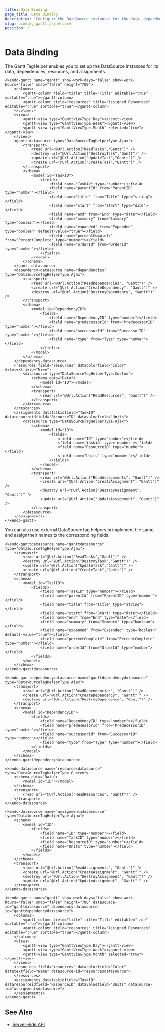 ```yaml
---
title: Data Binding
page_title: Data Binding
description: "Configure the DataSource instances for the data, dependencies, resources, and assignments of the Telerik UI Gantt TagHelper for ASP.NET Core (MVC 6 or ASP.NET Core MVC)."
slug: binding_gantt_aspnetcore
position: 2
---
```


# Data Binding

The Gantt TagHelper enables you to set up the DataSource instances for its data, dependencies, resources, and assignments.

    <kendo-gantt name="gantt" show-work-days="false" show-work-hours="false" snap="false" height="700">
        <columns>
            <gantt-column field="title" title="Title" editable="true" sortable="true"></gantt-column>
            <gantt-column field="resources" title="Assigned Resources" editable="true" sortable="true"></gantt-column>
        </columns>
        <views>
            <gantt-view type="GanttViewType.Day"></gantt-view>
            <gantt-view type="GanttViewType.Week"></gantt-view>
            <gantt-view type="GanttViewType.Month" selected="true"></gantt-view>
        </views>
        <gantt-datasource type="DataSourceTagHelperType.Ajax">
            <transport>
                <read url="@Url.Action("ReadTasks","Gantt")" />
                <destroy url="@Url.Action("DestroyTask","Gantt")" />
                <update url="@Url.Action("UpdateTask","Gantt")" />
                <create url="@Url.Action("CreateTask","Gantt")" />
            </transport>
            <schema>
                <model id="TaskID">
                    <fields>
                        <field name="TaskID" type="number"></field>
                        <field name="parentId" from="ParentID" type="number"></field>
                        <field name="title" from="Title" type="string"></field>
                        <field name="start" from="Start" type="date"></field>
                        <field name="end" from="End" type="date"></field>
                        <field name="summary" from="Summary" type="boolean"></field>
                        <field name="expanded" from="Expanded" type="boolean" default-value="true"></field>
                        <field name="percentComplete" from="PercentComplete" type="number"></field>
                        <field name="orderId" from="OrderId" type="number"></field>
                    </fields>
                </model>
            </schema>
        </gantt-datasource>
        <dependency-datasource name="dependencies" type="DataSourceTagHelperType.Ajax">
            <transport>
                <read url="@Url.Action("ReadDependencies", "Gantt")" />
                <create url="@Url.Action("CreateDependency", "Gantt")" />
                <destroy url="@Url.Action("DestroyDependency", "Gantt")" />
            </transport>
            <schema>
                <model id="DependencyID">
                    <fields>
                        <field name="DependencyID" type="number"></field>
                        <field name="predecessorId" from="PredecessorID" type="number"></field>
                        <field name="successorId" from="SuccessorID" type="number"></field>
                        <field name="type" from="Type" type="number"></field>
                    </fields>
                </model>
            </schema>
        </dependency-datasource>
        <resources field="resources" datacolorfield="Color" datatextfield="Name">
            <datasource type="DataSourceTagHelperType.Custom">
                <schema data="Data">
                    <model id="ID"></model>
                </schema>
                <transport>
                    <read url="@Url.Action("ReadResources", "Gantt")" />
                </transport>
            </datasource>
        </resources>
        <assignments datataskidfield="TaskID" dataresourceidfield="ResourceID" datavaluefield="Units">
            <datasource type="DataSourceTagHelperType.Ajax">
                <schema>
                    <model id="ID">
                        <fields>
                            <field name="ID" type="number"></field>
                            <field name="TaskID" type="number"></field>
                            <field name="ResourceID" type="number"></field>
                            <field name="Units" type="number"></field>
                        </fields>
                    </model>
                </schema>
                <transport>
                    <read url="@Url.Action("ReadAssignments", "Gantt")" />
                    <create url="@Url.Action("CreateAssignment", "Gantt")" />
                    <destroy url="@Url.Action("DestroyAssignment", "Gantt")" />
                    <update url="@Url.Action("UpdateAssignment", "Gantt")" />
                </transport>
            </datasource>
        </assignments>
    </kendo-gantt>

You can also use external DataSource tag helpers to implement the same and assign their names to the corresponding fields.

    <kendo-ganttdatasource name="ganttdatasource" type="DataSourceTagHelperType.Ajax">
        <transport>
            <read url="@Url.Action("ReadTasks","Gantt")" />
            <destroy url="@Url.Action("DestroyTask","Gantt")" />
            <update url="@Url.Action("UpdateTask","Gantt")" />
            <create url="@Url.Action("CreateTask","Gantt")" />
        </transport>
        <schema>
            <model id="TaskID">
                <fields>
                    <field name="TaskID" type="number"></field>
                    <field name="parentId" from="ParentID" type="number"></field>
                    <field name="title" from="Title" type="string"></field>
                    <field name="start" from="Start" type="date"></field>
                    <field name="end" from="End" type="date"></field>
                    <field name="summary" from="Summary" type="boolean"></field>
                    <field name="expanded" from="Expanded" type="boolean" default-value="true"></field>
                    <field name="percentComplete" from="PercentComplete" type="number"></field>
                    <field name="orderId" from="OrderId" type="number"></field>
                </fields>
            </model>
        </schema>
    </kendo-ganttdatasource>

    <kendo-ganttdependencydatasource name="ganttdependencydatasource" type="DataSourceTagHelperType.Ajax">
        <transport>
            <read url="@Url.Action("ReadDependencies", "Gantt")" />
            <create url="@Url.Action("CreateDependency", "Gantt")" />
            <destroy url="@Url.Action("DestroyDependency", "Gantt")" />
        </transport>
        <schema>
            <model id="DependencyID">
                <fields>
                    <field name="DependencyID" type="number"></field>
                    <field name="predecessorId" from="PredecessorID" type="number"></field>
                    <field name="successorId" from="SuccessorID" type="number"></field>
                    <field name="type" from="Type" type="number"></field>
                </fields>
            </model>
        </schema>
    </kendo-ganttdependencydatasource>

    <kendo-datasource name="resourcesdatasource" type="DataSourceTagHelperType.Custom">
        <schema data="Data">
            <model id="ID"></model>
        </schema>
        <transport>
            <read url="@Url.Action("ReadResources", "Gantt")" />
        </transport>
    </kendo-datasource>

    <kendo-datasource name="assignmentsdatasource" type="DataSourceTagHelperType.Ajax">
        <schema>
            <model id="ID">
                <fields>
                    <field name="ID" type="number"></field>
                    <field name="TaskID" type="number"></field>
                    <field name="ResourceID" type="number"></field>
                    <field name="Units" type="number"></field>
                </fields>
            </model>
        </schema>
        <transport>
            <read url="@Url.Action("ReadAssignments", "Gantt")" />
            <create url="@Url.Action("CreateAssignment", "Gantt")" />
            <destroy url="@Url.Action("DestroyAssignment", "Gantt")" />
            <update url="@Url.Action("UpdateAssignment", "Gantt")" />
        </transport>
    </kendo-datasource>

    <kendo-gantt name="gantt" show-work-days="false" show-work-hours="false" snap="false" height="700" datasource-id="ganttdatasource" dependancy-datasource-id="ganttdependencydatasource">
        <columns>
            <gantt-column field="title" title="Title" editable="true" sortable="true"></gantt-column>
            <gantt-column field="resources" title="Assigned Resources" editable="true" sortable="true"></gantt-column>
        </columns>
        <views>
            <gantt-view type="GanttViewType.Day"></gantt-view>
            <gantt-view type="GanttViewType.Week"></gantt-view>
            <gantt-view type="GanttViewType.Month" selected="true"></gantt-view>
        </views>
        <resources field="resources" datacolorfield="Color" datatextfield="Name" datasource-id="resourcesdatasource">
        </resources>
        <assignments datataskidfield="TaskID" dataresourceidfield="ResourceID" datavaluefield="Units" datasource-id="assignmentsdatasource">
        </assignments>
    </kendo-gantt>

## See Also

* [Server-Side API](/api/gantt)
